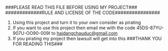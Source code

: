 ###PLEASE READ THIS FILE BEFORE USING MY PROJECT###
#############RULE AND LICENSE OF THE CODE################
1. Using this project and turn it to your own consider as pirating 
2. If you want to use this project then email me with the code 45DS-87YU-907U-OO90-009I to haidangchauduc@gmail.com
3. If you pirating my project then lawsuit will get into this
###THANK YOU FOR READING THIS###
